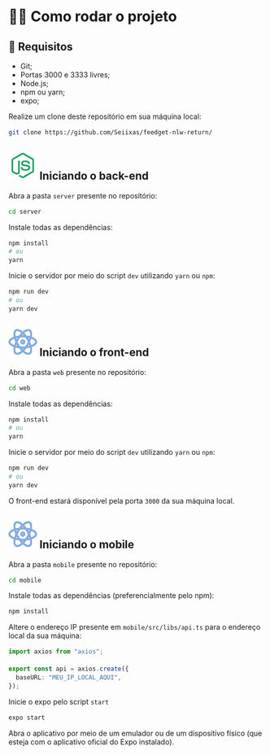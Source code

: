 # 🏃‍♂️ Como rodar o projeto

## 📃 Requisitos

- Git;
- Portas 3000 e 3333 livres;
- Node.js;
- npm ou yarn;
- expo;

Realize um clone deste repositório em sua máquina local:

```bash
git clone https://github.com/Seiixas/feedget-nlw-return/
```

## <img src="./.github/icons/node.svg"> Iniciando o back-end

Abra a pasta `server` presente no repositório:

```bash
cd server
```

Instale todas as dependências:

```bash
npm install
# ou
yarn

```

Inicie o servidor por meio do script `dev` utilizando `yarn` ou `npm`:

```bash
npm run dev
# ou
yarn dev
```

## <img src="./.github/icons/reactjs.svg"> Iniciando o front-end

Abra a pasta `web` presente no repositório:

```bash
cd web
```

Instale todas as dependências:

```bash
npm install
# ou
yarn
```

Inicie o servidor por meio do script `dev` utilizando `yarn` ou `npm`:

```bash
npm run dev
# ou
yarn dev
```

O front-end estará disponível pela porta `3000` da sua máquina local.

## <img src="./.github/icons/reactjs.svg"> Iniciando o mobile

Abra a pasta `mobile` presente no repositório:

```bash
cd mobile
```

Instale todas as dependências (preferencialmente pelo npm):

```bash
npm install
```

Altere o endereço IP presente em `mobile/src/libs/api.ts` para o endereço local da sua máquina:

```ts
import axios from "axios";

export const api = axios.create({
  baseURL: "MEU_IP_LOCAL_AQUI",
});
```

Inicie o expo pelo script `start`

```bash
expo start
```

Abra o aplicativo por meio de um emulador ou de um dispositivo físico (que esteja com o aplicativo oficial do Expo instalado).
